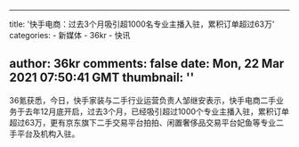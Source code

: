 
---
title: '快手电商：过去3个月吸引超1000名专业主播入驻，累积订单超过63万'
categories: 
    - 新媒体
    - 36kr
    - 快讯

author: 36kr
comments: false
date: Mon, 22 Mar 2021 07:50:41 GMT
thumbnail: ''
---

<div>   
36氪获悉，今日，快手家装与二手行业运营负责人邹继安表示，快手电商二手业务于去年12月底开启，过去3个月，已经吸引超过1000个专业主播入驻，累积订单超过63万，更有京东旗下二手交易平台拍拍、闲置奢侈品交易平台妃鱼等专业二手平台及机构入驻。  
</div>
            